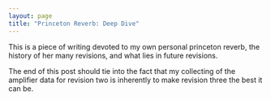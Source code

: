 ```yaml
---
layout: page
title: "Princeton Reverb: Deep Dive"
---
```


This is a piece of writing devoted to my own personal princeton reverb, the history of her many revisions, and what lies in future revisions.

The end of this post should tie into the fact that my collecting of the amplifier data for revision two is inherently to make revision three the best it can be.